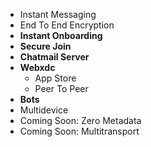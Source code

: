 - Instant Messaging
- End To End Encryption
- **Instant Onboarding**
- **Secure Join**
- **Chatmail Server**
- **Webxdc**
  - App Store
  - Peer To Peer
- **Bots**
- Multidevice
- Coming Soon: Zero Metadata
- Coming Soon: Multitransport


